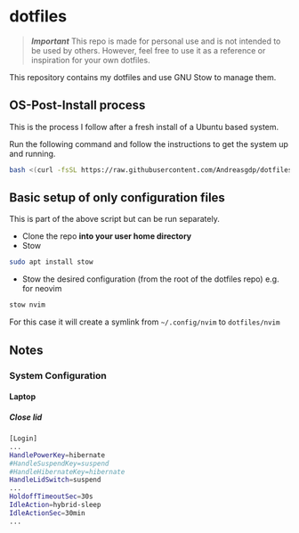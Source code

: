 # dotfiles

> **_Important_** This repo is made for personal use and is not intended to be used by others. However, feel free to use it as a reference or inspiration for your own dotfiles.

This repository contains my dotfiles and use GNU Stow to manage them.

## OS-Post-Install process

This is the process I follow after a fresh install of a Ubuntu based system.

Run the following command and follow the instructions to get the system up and running.

```bash
bash <(curl -fsSL https://raw.githubusercontent.com/Andreasgdp/dotfiles/master/install-scripts/entrypoint.sh)
```

## Basic setup of only configuration files

This is part of the above script but can be run separately.

- Clone the repo **into your user home directory**
- Stow

```bash
sudo apt install stow
```

- Stow the desired configuration (from the root of the dotfiles repo) e.g. for neovim

```bash
stow nvim
```

For this case it will create a symlink from `~/.config/nvim` to `dotfiles/nvim`

## Notes

### System Configuration

#### Laptop

##### Close lid

```bash
[Login]
...
HandlePowerKey=hibernate
#HandleSuspendKey=suspend
#HandleHibernateKey=hibernate
HandleLidSwitch=suspend
...
HoldoffTimeoutSec=30s
IdleAction=hybrid-sleep
IdleActionSec=30min
...
```
